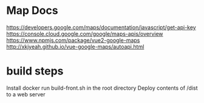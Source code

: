 # Map Docs
https://developers.google.com/maps/documentation/javascript/get-api-key
https://console.cloud.google.com/google/maps-apis/overview
https://www.npmjs.com/package/vue2-google-maps
http://xkjyeah.github.io/vue-google-maps/autoapi.html

# build steps
Install docker
run build-front.sh in the root directory
Deploy contents of /dist to a web server
